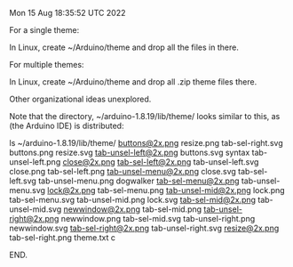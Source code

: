 Mon 15 Aug 18:35:52 UTC 2022

For a single theme:

In Linux, create ~/Arduino/theme and drop all the files in there.


For multiple themes:

In Linux, create ~/Arduino/theme and drop all .zip theme files there.

Other organizational ideas unexplored.


Note that the directory, ~/arduino-1.8.19/lib/theme/ looks similar
to this, as (the Arduino IDE) is distributed:



  ls ~/arduino-1.8.19/lib/theme/
buttons@2x.png    resize.png            tab-sel-right.svg
buttons.png       resize.svg            tab-unsel-left@2x.png
buttons.svg       syntax                tab-unsel-left.png
close@2x.png      tab-sel-left@2x.png   tab-unsel-left.svg
close.png         tab-sel-left.png      tab-unsel-menu@2x.png
close.svg         tab-sel-left.svg      tab-unsel-menu.png
dogwalker         tab-sel-menu@2x.png   tab-unsel-menu.svg
lock@2x.png       tab-sel-menu.png      tab-unsel-mid@2x.png
lock.png          tab-sel-menu.svg      tab-unsel-mid.png
lock.svg          tab-sel-mid@2x.png    tab-unsel-mid.svg
newwindow@2x.png  tab-sel-mid.png       tab-unsel-right@2x.png
newwindow.png     tab-sel-mid.svg       tab-unsel-right.png
newwindow.svg     tab-sel-right@2x.png  tab-unsel-right.svg
resize@2x.png     tab-sel-right.png     theme.txt
c


END.
